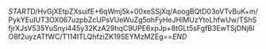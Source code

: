 $START$D/HvGjXEtpZXsuifE+6qWmj5k+00xeSSjXq/AoogBQtD03oVTvBuK+m/PykYEuIUT3OX067uzpbZcUPsVUeWuZg5ohFyHeJHIMUzYtoLhfwUw/TShSfjrXJsV535YuSnyi445y32KzA29hqC9UPE6xpJp+8tGLt5sFgfB3EwTSjDNj6lO8f2uyzATfWC/T114ITLQhfziZK19SEYMzMZEg==$END$